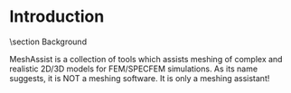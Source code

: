 # Introduction                                                        
                                                                                
\section Background

 MeshAssist is a collection of tools which assists meshing of complex and 
 realistic 2D/3D models for FEM/SPECFEM simulations. As its name suggests,
 it is NOT a meshing software. It is only a meshing assistant!
 

